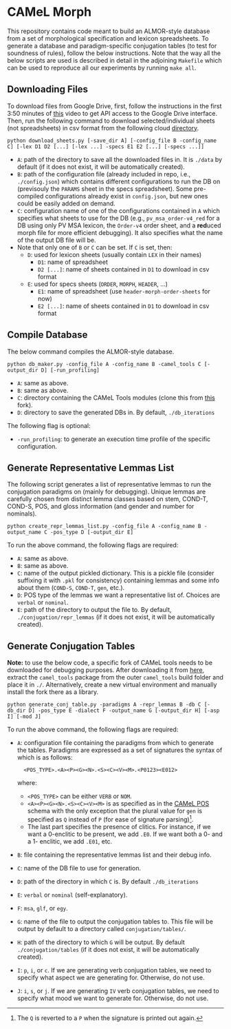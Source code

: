# CAMeL Morph

This repository contains code meant to build an ALMOR-style database from a set of morphological specification and lexicon spreadsheets. To generate a database and paradigm-specific conjugation tables (to test for soundness of rules), follow the below instructions. Note that the way all the below scripts are used is described in detail in the adjoining `Makefile` which can be used to reproduce all our experiments by running `make all`.

## Downloading Files

To download files from Google Drive, first, follow the instructions in the first 3:50 minutes of [this](https://www.youtube.com/watch?v=bu5wXjz2KvU) video to get API access to the Google Drive interface. Then, run the following command to download selected/individual sheets (not spreadsheets) in csv format from the following cloud [directory](https://drive.google.com/drive/folders/1yRq5PZ7rwQKzGCIIcoVPvgbTLHrkkxpE).

    python download_sheets.py [-save_dir A] [-config_file B -config_name C] [-lex D1 D2 [...] [-lex ...] -specs E1 E2 [...] [-specs ...]]

- `A`: path of the directory to save all the downloaded files in. It is `./data` by default (if it does not exist, it will be automatically created).
- `B`: path of the configuration file (already included in repo, i.e., `./config.json`) which contains different configurations to run the DB on (previsouly the `PARAMS` sheet in the specs spreadsheet). Some pre-compiled configurations already exist in `config.json`, but new ones could be easily added on demand.
- `C`: configuration name of one of the configurations contained in `A` which specifies what sheets to use for the DB (e.g., `pv_msa_order-v4_red` for a DB using only PV MSA lexicon, the `Order-v4` order sheet, and a **red**uced morph file for more efficient debugging). It also specifies what the name of the output DB file will be.
- Note that only one of `B` or `C` can be set. If `C` is set, then:
  - `D`: used for lexicon sheets (usually contain `LEX` in their names)
    - `D1`: name of spreadsheet
    - `D2 [...]`: name of sheets contained in `D1` to download in csv format
  - `E`: used for specs sheets (`ORDER`, `MORPH`, `HEADER`, ...)
    - `E1`: name of spreadsheet (use `header-morph-order-sheets` for now)
    - `E2 [...]`: name of sheets contained in `D1` to download in csv format

## Compile Database

The below command compiles the ALMOR-style database.

    python db_maker.py -config_file A -config_name B -camel_tools C [-output_dir D] [-run_profiling]

- `A`: same as above.
- `B`: same as above.
- `C`: directory containing the CAMeL Tools modules (clone this from [this](https://github.com/christios/camel_tools) fork).
- `D`: directory to save the generated DBs in. By default, `./db_iterations`

The following flag is optional:

- `-run_profiling`: to generate an execution time profile of the specific configuration.

## Generate Representative Lemmas List

The following script generates a list of representative lemmas to run the conjugation paradigms on (mainly for debugging). Unique lemmas are carefully chosen from distinct lemma classes based on stem, COND-T, COND-S, POS, and gloss information (and gender and number for nominals).

    python create_repr_lemmas_list.py -config_file A -config_name B -output_name C -pos_type D [-output_dir E]

To run the above command, the following flags are required:

- `A`: same as above.
- `B`: same as above.
- `C`: name of the output pickled dictionary. This is a pickle file (consider suffixing it with `.pkl` for consistency) containing lemmas and some info about them (`COND-S`, `COND-T`, `gen`, etc.).
- `D`: POS type of the lemmas we want a representative list of. Choices are `verbal` or `nominal`.
- `E`: path of the directory to output the file to. By default, `./conjugation/repr_lemmas` (if it does not exist, it will be automatically created).

## Generate Conjugation Tables

**Note:** to use the below code, a specific fork of CAMeL tools needs to be downloaded for debugging purposes. After downloading it from [here](https://github.com/christios/camel_tools/tree/master), extract the `camel_tools` package from the outer `camel_tools` build folder and place it in `./`. Alternatively, create a new virtual environment and manually install the fork there as a library.

    python generate_conj_table.py -paradigms A -repr_lemmas B -db C [-db_dir D] -pos_type E -dialect F -output_name G [-output_dir H] [-asp I] [-mod J]

To run the above command, the following flags are required:

- `A`: configuration file containing the paradigms from which to generate the tables. Paradigms are expressed as a set of signatures the syntax of which is as follows:

        <POS_TYPE>.<A><P><G><N>.<S><C><V><M>.<P0123><E012>
    where:

  - `<POS_TYPE>` can be either `VERB` or `NOM`.
  - `<A><P><G><N>.<S><C><V><M>` is as specified as in the [CAMeL POS](https://camel-guidelines.readthedocs.io/en/latest/morphology/) schema with the only exception that the plural value for `gen` is specified as `Q` instead of `P` (for ease of signature parsing)[^1].
  - The last part specifies the presence of clitics. For instance, if we want a 0-enclitic to be present, we add `.E0`. If we want both a 0- and a 1- enclitic, we add `.E01`, etc.
  
- `B`: file containing the representative lemmas list and their debug info.
- `C`: name of the DB file to use for generation.
- `D`: path of the directory in which `C` is. By default `./db_iterations`
- `E`: `verbal` or `nominal` (self-explanatory).
- `F`: `msa`, `glf`, or `egy`.
- `G`: name of the file to output the conjugation tables to. This file will be output by default to a directory called `conjugation/tables/`.
- `H`: path of the directory to which `G` will be output. By default `./conjugation/tables` (if it does not exist, it will be automatically created).
- `I`: `p`, `i`, or `c`. If we are generating verb conjugation tables, we need to specify what aspect we are generating for. Otherwise, do not use.
- `J`: `i`, `s`, or `j`. If we are generating `IV` verb conjugation tables, we need to specify what mood we want to generate for. Otherwise, do not use.

[^1]: The `Q` is reverted to a `P` when the signature is printed out again.
